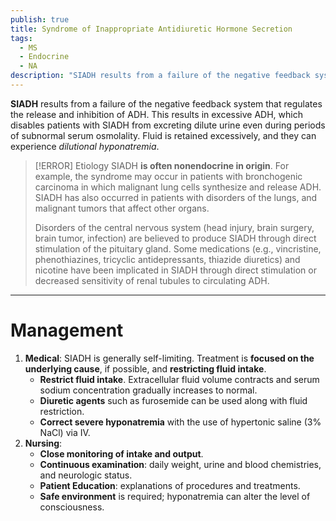 ```yaml
---
publish: true
title: Syndrome of Inappropriate Antidiuretic Hormone Secretion
tags:
  - MS
  - Endocrine
  - NA
description: "SIADH results from a failure of the negative feedback system that regulates the release and inhibition of ADH. This results in excessive ADH, which disables patients with SIADH from excreting dilute urine even during periods of subnormal serum osmolality. Fluid is retained excessively, and they can experience dilutional hyponatremia."
---
```

**SIADH** results from a failure of the negative feedback system that regulates the release and inhibition of ADH. This results in excessive ADH, which disables patients with SIADH from excreting dilute urine even during periods of subnormal serum osmolality. Fluid is retained excessively, and they can experience *dilutional hyponatremia*.

>[!ERROR] Etiology
>SIADH **is often nonendocrine in origin**. For example, the syndrome may occur in patients with bronchogenic carcinoma in which malignant lung cells synthesize and release ADH. SIADH has also occurred in patients with disorders of the lungs, and malignant tumors that affect other organs.
>
>Disorders of the central nervous system (head injury, brain surgery, brain tumor, infection) are believed to produce SIADH through direct stimulation of the pituitary gland. Some medications (e.g., vincristine, phenothiazines, tricyclic antidepressants, thiazide diuretics) and nicotine have been implicated in SIADH through direct stimulation or decreased sensitivity of renal tubules to circulating ADH.

___

# Management
1. **Medical**: SIADH is generally self-limiting. Treatment is **focused on the underlying cause**, if possible, and **restricting fluid intake**.
	- **Restrict fluid intake**. Extracellular fluid volume contracts and serum sodium concentration gradually increases to normal.
	- **Diuretic agents** such as furosemide can be used along with fluid restriction.
	- **Correct severe hyponatremia** with the use of hypertonic saline (3% NaCl) via IV.
2. **Nursing**:
	- **Close monitoring of intake and output**.
	- **Continuous examination**: daily weight, urine and blood chemistries, and neurologic status.
	- **Patient Education**: explanations of procedures and treatments.
	- **Safe environment** is required; hyponatremia can alter the level of consciousness.

